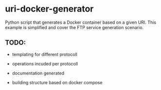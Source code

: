 # uri-docker-generator
Python script that generates a Docker container based on a given URI. This example is simplified and cover the FTP service generation scenario.


## TODO:

+ templating for different protocoll
+ operations incuded per protocoll
+ documentation generated

+ building structure based on docker compose  

